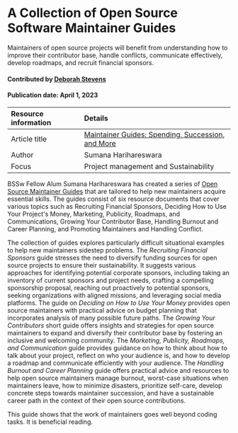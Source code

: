 # A Collection of Open Source Software Maintainer Guides

<!--deck text start-->
Maintainers of open source projects will benefit from understanding how to improve their contributor base, handle conflicts, communicate effectively, develop roadmaps, and recruit financial sponsors.
<!--deck text end-->

#### Contributed by [Deborah Stevens](https://github.com/haikudeb)

#### Publication date: April 1, 2023

<!--body text start-->
Resource information | Details
:--- | :--- 
Article title  | [Maintainer Guides: Spending, Succession, and More](https://buttondown.email/Changeset/archive/maintainer-guides-spending-succession-more/)
Author | Sumana Harihareswara
Focus | Project management and Sustainability


BSSw Fellow Alum Sumana Harihareswara has created a series of [Open Source Maintainer Guides](https://buttondown.email/Changeset/archive/maintainer-guides-spending-succession-more/) that are tailored to help new maintainers acquire essential skills. The guides consist of six resource documents that cover various topics such as Recruiting Financial Sponsors, Deciding How to Use Your Project's Money, Marketing, Publicity, Roadmaps, and Communications, Growing Your Contributor Base, Handling Burnout and Career Planning, and Promoting Maintainers and Handling Conflict.

The collection of guides explores particularly difficult situational examples to help new maintainers sidestep problems. The *Recruiting Financial Sponsors* guide stresses the need to diversify funding sources for open source projects to ensure their sustainability. It suggests various approaches for identifying potential corporate sponsors, including taking an inventory of current sponsors and project needs, crafting a compelling sponsorship proposal, reaching out proactively to potential sponsors, seeking organizations with aligned missions, and leveraging social media platforms. The guide on *Deciding on How to Use Your Money* provides open source maintainers with practical advice on budget planning that incorporates analysis of many possible future paths. The *Growing Your Contributors* short guide offers insights and strategies for open source maintainers to expand and diversify their contributor base by fostering an inclusive and welcoming community. The *Marketing, Publicity, Roadmaps, and Communication* guide provides guidance on how to think about how to talk about your project, reflect on who your audience is, and how to develop a roadmap and communicate efficiently with your audience. The *Handling Burnout and Career Planning* guide offers practical advice and resources to help open source maintainers manage burnout, worst-case situations when maintainers leave, how to minimize disasters, prioritize self-care, develop concrete steps towards maintainer succession, and have a sustainable career path in the context of their open source contributions.

This guide shows that the work of maintainers goes well beyond coding tasks.  It is beneficial reading. 

<!--body  text end-->
 
<!---
Publish: yes
Pinned: no
RSS update: 2023-04-01
Topics: projects and organizations
--->
